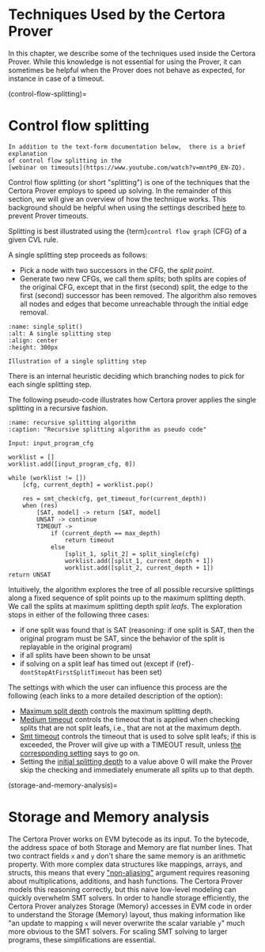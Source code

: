 Techniques Used by the Certora Prover
=====================================

In this chapter, we describe some of the techniques used inside the Certora
Prover. While this knowledge is not essential for using the Prover, it can
sometimes be helpful when the Prover does not behave as expected, for instance
in case of a timeout.

(control-flow-splitting)=
# Control flow splitting


```{note}
In addition to the text-form documentation below,  there is a brief explanation 
of control flow splitting in the 
[webinar on timeouts](https://www.youtube.com/watch?v=mntP0_EN-ZQ).
```


Control flow splitting (or short "splitting") is one of the techniques that the
Certora Prover employs to speed up solving. In the remainder of this section, we
will give an overview of how the technique works. This background should be
helpful when using the settings described [here](control-flow-splitting-options)
to prevent Prover timeouts.

Splitting is best illustrated using the {term}`control flow graph` (CFG) of a given
CVL rule.

A single splitting step proceeds as follows:
 - Pick a node with two successors in the CFG, the *split point*.
 - Generate two new CFGs, we call them *splits*; both splits are copies of the 
   original CFG, except that in the first (second) split, the edge to the first 
   (second) successor has been removed. The algorithm also removes all nodes and 
   edges that become unreachable through the initial edge removal.

```{figure} split-step.png
:name: single_split()
:alt: A single splitting step
:align: center
:height: 300px

Illustration of a single splitting step
```


There is an internal heuristic deciding which branching nodes to pick for each
single splitting step.

The following pseudo-code illustrates how Certora prover applies the single splitting 
in a recursive fashion.

```{code-block}
:name: recursive splitting algorithm
:caption: "Recursive splitting algorithm as pseudo code"

Input: input_program_cfg

worklist = []
worklist.add([input_program_cfg, 0])

while (worklist != [])
    [cfg, current_depth] = worklist.pop()

    res = smt_check(cfg, get_timeout_for(current_depth))
    when (res) 
        [SAT, model] -> return [SAT, model]
        UNSAT -> continue
        TIMEOUT -> 
            if (current_depth == max_depth)
                return timeout
            else
                [split_1, split_2] = split_single(cfg)
                worklist.add([split_1, current_depth + 1])
                worklist.add([split_2, current_depth + 1])
return UNSAT
```

Intuitively, the algorithm explores the tree of all possible recursive
splittings along a fixed sequence of split points up to the maximum splitting
depth. We call the splits at maximum splitting depth *split leafs*. The
exploration stops in either of the following three cases:
 - if one split was found that is SAT (reasoning: if one split is SAT, then the
  original program must be SAT, since the behavior of the split is replayable in
  the original program)
 - if all splits have been shown to be unsat
 - if solving on a split leaf has timed out (except if 
   {ref}`-dontStopAtFirstSplitTimeout` has been set)

The settings with which the user can influence this process are the
following (each links to a more detailed description of the option):

 - [Maximum split depth](-depth) controls the maximum splitting depth.
 - [Medium timeout](-mediumTimeout) controls the timeout that is applied when
   checking splits that are not split leafs, i.e., that are not at the maximum
   depth. 
 - [Smt timeout](--smt_timeout) controls the timeout that is used to solve split 
   leafs; if this is exceeded, the Prover will give up with a TIMEOUT 
   result, unless [the corresponding setting](-dontStopAtFirstSplitTimeout) says 
   to go on.
 - Setting the [initial splitting depth](-smt_initialSplitDepth) to a value 
   above 0 will make the Prover skip the checking and immediately enumerate all 
   splits up to that depth.

(storage-and-memory-analysis)=
# Storage and Memory analysis

The Certora Prover works on EVM bytecode as its input. To the bytecode, the
address space of both Storage and Memory are flat number lines. That two
contract fields `x` and `y` don't share the same memory is an arithmetic
property. With more complex data structures like mappings, arrays, and structs,
this means that every
["non-aliasing"](https://en.wikipedia.org/wiki/Aliasing_(computing)) argument
requires reasoning about multiplications, additions, and hash functions. The
Certora Prover models this reasoning correctly, but this naive low-level
modeling can quickly overwhelm SMT solvers. In order to handle storage
efficiently, the Certora Prover analyzes Storage (Memory) accesses in EVM code in
order to understand the Storage (Memory) layout, thus making information like
"an update to mapping `x` will never overwrite the scalar variable `y`" much
more obvious to the SMT solvers. For scaling SMT solving to larger programs,
these simplifications are essential.

